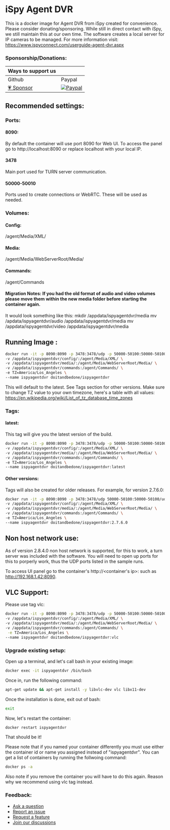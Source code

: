 # iSpy Agent DVR
This is a docker image for Agent DVR from iSpy created for convenience. Please consider donating/sponsoring. While still in direct contact with iSpy, we still maintain this at our own time.
The software creates a local server for IP cameras to be managed. For more information visit:
https://www.ispyconnect.com/userguide-agent-dvr.aspx

### Sponsorship/Donations:

|Ways to support us| |
|---|---|
|Github|Paypal|
[💗 Sponsor](https://github.com/sponsors/doitandbedone)|[![Paypal](https://www.paypalobjects.com/en_US/i/btn/btn_donateCC_LG.gif)](https://www.paypal.com/donate/?hosted_button_id=WE2AE6VBDVJBJ)|


## Recommended settings:
### Ports:
#### 8090: 
By default the container will use port 8090 for Web UI. To access the panel go to http://localhost:8090 or replace localhost with your local IP.

#### 3478
Main port used for TURN server communication.

#### 50000-50010
Ports used to create connections or WebRTC. These will be used as needed.

### Volumes:
#### Config: 
/agent/Media/XML/
#### Media: 
/agent/Media/WebServerRoot/Media/
#### Commands:
/agent/Commands

#### Migration Notes: If you had the old format of audio and video volumes please move them within the new media folder before starting the container again.
It would look something like this:
mkdir /appdata/ispyagentdvr/media
mv /apdata/ispyagentdvr/audio /appdata/ispyagentdvr/media
mv /appdata/ispyagentdvr/video /appdata/ispyagentdvr/media

## Running Image :
```bash
docker run -it -p 8090:8090 -p 3478:3478/udp -p 50000-50100:50000-50100/udp \
-v /appdata/ispyagentdvr/config/:/agent/Media/XML/ \
-v /appdata/ispyagentdvr/media/:/agent/Media/WebServerRoot/Media/ \
-v /appdata/ispyagentdvr/commands:/agent/Commands/ \
-e TZ=America/Los_Angeles \
--name ispyagentdvr doitandbedone/ispyagentdvr
```
This will default to the latest. See Tags section for other versions. Make sure to change TZ value to your own timezone, here's a table with all values:
https://en.wikipedia.org/wiki/List_of_tz_database_time_zones

### Tags:
#### latest:
This tag will give you the latest version of the build.
```bash
docker run -it -p 8090:8090 -p 3478:3478/udp -p 50000-50100:50000-50100/udp \
-v /appdata/ispyagentdvr/config/:/agent/Media/XML/ \
-v /appdata/ispyagentdvr/media/:/agent/Media/WebServerRoot/Media/ \
-v /appdata/ispyagentdvr/commands:/agent/Commands/ \
-e TZ=America/Los_Angeles \
--name ispyagentdvr doitandbedone/ispyagentdvr:latest
```

#### Other versions:
Tags will also be created for older releases.
For example, for version 2.7.6.0:
```bash
docker run -it -p 8090:8090 -p 3478:3478/udp 50000-50100:50000-50100/udp \
-v /appdata/ispyagentdvr/config/:/agent/Media/XML/ \
-v /appdata/ispyagentdvr/media/:/agent/Media/WebServerRoot/Media/ \
-v /appdata/ispyagentdvr/commands:/agent/Commands/ \
-e TZ=America/Los_Angeles \
--name ispyagentdvr doitandbedone/ispyagentdvr:2.7.6.0
```

## Non host network use:
As of version 2.8.4.0 non host network is supported, for this to work, a turn server was included with the software. You will need to open up ports for this to porperly work, thus the UDP ports listed in the sample runs. 

To access UI panel go to the container's http://<container's ip>:<port> such as http://192.168.1.42:8090.
## VLC Support:
Please use tag vlc:
```bash
docker run -it -p 8090:8090 -p 3478:3478/udp -p 50000-50100:50000-50100/udp \
-v /appdata/ispyagentdvr/config/:/agent/Media/XML/ \
-v /appdata/ispyagentdvr/media/:/agent/Media/WebServerRoot/Media/ \
-v /appdata/ispyagentdvr/commands:/agent/Commands/ \
 -e TZ=America/Los_Angeles \
--name ispyagentdvr doitandbedone/ispyagentdvr:vlc
```

### Upgrade existing setup:
Open up a terminal, and let's call bash in your existing image:
```bash
docker exec -it ispyagentdvr /bin/bash
```
Once in, run the following command:
```bash
apt-get update && apt-get install -y libvlc-dev vlc libx11-dev
```
Once the installation is done, exit out of bash:
```bash
exit
```
Now, let's restart the container:
```bash
docker restart ispyagentdvr
```
That should be it!

Please note that if you named your container differently you must use either the container id or name you assigned instead of "ispyagentdvr". You can get a list of containers by running the follwoing command:
```bash
docker ps -a
```
Also note if you remove the container you will have to do this again. Reason why we recommend using vlc tag instead.

### Feedback:
- [Ask a question](https://github.com/doitandbedone/ispyagentdvr-docker/discussions/146)
- [Report an issue](https://github.com/doitandbedone/ispyagentdvr-docker/issues/new?assignees=&labels=bug&template=bug_report.md)
- [Request a feature](https://github.com/doitandbedone/ispyagentdvr-docker/issues/new?assignees=&labels=enhancement&template=feature_request.md)
- [Join our discussions](https://github.com/doitandbedone/ispyagentdvr-docker/discussions)
 

